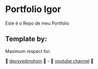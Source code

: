 # Portfolio Igor

Este é o Repo de meu Portfolio





## Template by:

Maximum respect for:

🌟 [devsyedmohsin](https://github.com/devsyedmohsin/) 🌟 - 🌟 [youtube channel](https://www.youtube.com/@nisarhassan12) 🌟 



